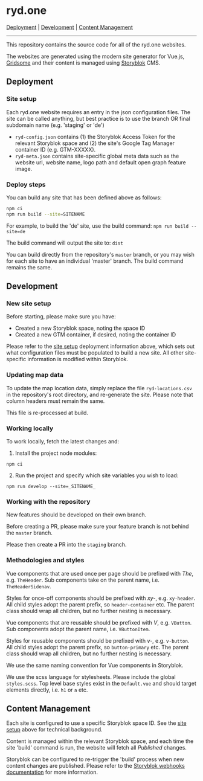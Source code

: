 # ryd.one

[Deployment](#deployment) | [Development](#development) | [Content Management](#content-management)

---

This repository contains the source code for all of the ryd.one websites.

The websites are generated using the modern site generator for Vue.js, [Gridsome](https://gridsome.org/) and their content is managed using [Storyblok](https://www.storyblok.com/) CMS.

## Deployment

### Site setup

Each ryd.one website requires an entry in the json configuration files. The site can be called anything, but best practice is to use the branch OR final subdomain name (e.g. 'staging' or 'de')

- `ryd-config.json` contains (1) the Storyblok Access Token for the relevant Storyblok space and (2) the site's Google Tag Manager container ID (e.g. GTM-XXXXX).
- `ryd-meta.json` contains site-specific global meta data such as the website url, website name, logo path and default open graph feature image.

### Deploy steps

You can build any site that has been defined above as follows:

```bash
npm ci
npm run build --site=SITENAME
```

For example, to build the 'de' site, use the build command: `npm run build --site=de`

The build command will output the site to: `dist`

You can build directly from the repository's `master` branch, or you may wish for each site to have an individual 'master' branch. The build command remains the same.

## Development

### New site setup

Before starting, please make sure you have:

- Created a new Storyblok space, noting the space ID
- Created a new GTM container, if desired, noting the container ID

Please refer to the [site setup](#site-setup) deployment information above, which sets out what configuration files must be populated to build a new site. All other site-specific information is modified within Storyblok.

### Updating map data

To update the map location data, simply replace the file `ryd-locations.csv` in the repository's root directory, and re-generate the site. Please note that column headers must remain the same.

This file is re-processed at build.

### Working locally

To work locally, fetch the latest changes and:

1. Install the project node modules:

`npm ci`

2. Run the project and specify which site variables you wish to load:

`npm run develop --site=_SITENAME_`

### Working with the repository

New features should be developed on their own branch.

Before creating a PR, please make sure your feature branch is not behind the `master` branch.

Please then create a PR into the `staging` branch.

### Methodologies and styles

Vue components that are used once per page should be prefixed with _The_, e.g. `TheHeader`. Sub components take on the parent name, i.e. `TheHeaderSidenav`.

Styles for once-off components should be prefixed with _xy-_, e.g. `xy-header`. All child styles adopt the parent prefix, so `header-container` etc. The parent class should wrap all children, but no further nesting is necessary.

Vue components that are reusable should be prefixed with _V_, e.g. `VButton`. Sub components adopt the parent name, i.e. `VButtonItem`.

Styles for reusable components should be prefixed with _v-_, e.g. `v-button`. All child styles adopt the parent prefix, so `button-primary` etc. The parent class should wrap all children, but no further nesting is necessary.

We use the same naming convention for Vue components in Storyblok.

We use the scss language for stylesheets. Please include the global `styles.scss`. Top level base styles exist in the `Default.vue` and should target elements directly, i.e. `h1` or `a` etc.

## Content Management

Each site is configured to use a specific Storyblok space ID. See the [site setup](#site-setup) above for technical background.

Content is managed within the relevant Storyblok space, and each time the site 'build' command is run, the website will fetch all _Published_ changes.

Storyblok can be configured to re-trigger the 'build' process when new content changes are published. Please refer to the [Storyblok webhooks documentation](https://www.storyblok.com/docs/Guides/using-storyblok-webhooks) for more information.
